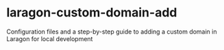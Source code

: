 # laragon-custom-domain-add
Configuration files and a step-by-step guide to adding a custom domain in Laragon for local development
